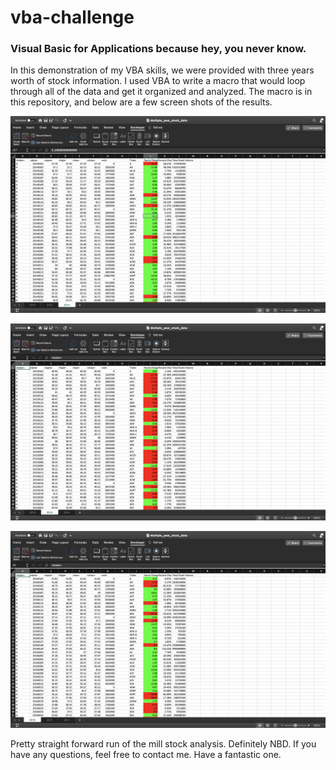 # vba-challenge
### Visual Basic for Applications because hey, you never know.






In this demonstration of my VBA skills, we were provided with three years worth of stock information. I used VBA to write a macro that would loop through all of the data and get it organized and analyzed. The macro is in this repository, and below are a few screen shots of the results.



![2014](2014_stock_data.png)


![2015](2015_stock_data.png)


![2016](2016_stock_data.png)



Pretty straight forward run of the mill stock analysis. Definitely NBD. If you have any questions, feel free to contact me. Have a fantastic one.
